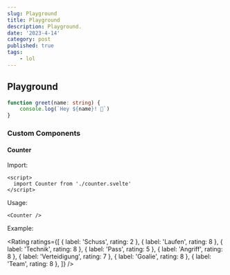 ```yaml
---
slug: Playground
title: Playground
description: Playground.
date: '2023-4-14'
category: post
published: true
tags:
	- lol
---
```


## Playground

```ts
function greet(name: string) {
	console.log(`Hey ${name}! 👋`)
}
```

### Custom Components

<script>
  import Counter from '$lib/md-components/counter.svelte'
  import Rating from '$lib/md-components/rating.svelte'
</script>

#### Counter

Import:

```
<script>
  import Counter from './counter.svelte'
</script>
```

Usage:

```
<Counter />
```

Example:

<Counter />

<Rating
	ratings={[
		{ label: 'Schuss', rating: 2 },
		{ label: 'Laufen', rating: 8 },
		{ label: 'Technik', rating: 8 },
		{ label: 'Pass', rating: 5 },
		{ label: 'Angriff', rating: 8 },
		{ label: 'Verteidigung', rating: 7 },
		{ label: 'Goalie', rating: 8 },
		{ label: 'Team', rating: 8 },
	]}
/>



